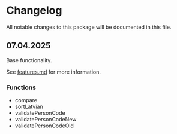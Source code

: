 # Changelog

All notable changes to this package will be documented in this file.

## 07.04.2025

Base functionality.

See [features.md](docs/features.md) for more information.

### Functions
- compare
- sortLatvian
- validatePersonCode
- validatePersonCodeNew
- validatePersonCodeOld